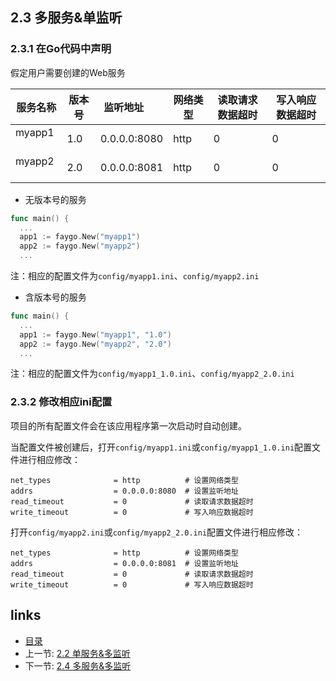 ## 2.3 多服务&单监听

### 2.3.1 在Go代码中声明

假定用户需要创建的Web服务

服务名称 | 版本号 | 监听地址       | 网络类型  | 读取请求数据超时 | 写入响应数据超时
--------|--------|---------------|-----------|----------------|----------------
myapp1   | 1.0    | 0.0.0.0:8080 | http      | 0              | 0
myapp2   | 2.0    | 0.0.0.0:8081 | http      | 0              | 0

- 无版本号的服务

```go
func main() {
  ...
  app1 := faygo.New("myapp1")
  app2 := faygo.New("myapp2")
  ...
```

注：相应的配置文件为`config/myapp1.ini`、`config/myapp2.ini`

- 含版本号的服务

```go
func main() {
  ...
  app1 := faygo.New("myapp1", "1.0")
  app2 := faygo.New("myapp2", "2.0")
  ...
```

注：相应的配置文件为`config/myapp1_1.0.ini`、`config/myapp2_2.0.ini`

### 2.3.2 修改相应ini配置

项目的所有配置文件会在该应用程序第一次启动时自动创建。

当配置文件被创建后，打开`config/myapp1.ini`或`config/myapp1_1.0.ini`配置文件进行相应修改：

```
net_types              = http          # 设置网络类型
addrs                  = 0.0.0.0:8080  # 设置监听地址
read_timeout           = 0             # 读取请求数据超时
write_timeout          = 0             # 写入响应数据超时
```

打开`config/myapp2.ini`或`config/myapp2_2.0.ini`配置文件进行相应修改：

```
net_types              = http          # 设置网络类型
addrs                  = 0.0.0.0:8081  # 设置监听地址
read_timeout           = 0             # 读取请求数据超时
write_timeout          = 0             # 写入响应数据超时
```

## links

* [目录](<../README_ZH.md>)
* 上一节: [2.2 单服务&多监听](<02.02.md>)
* 下一节: [2.4 多服务&多监听](<02.04.md>)

